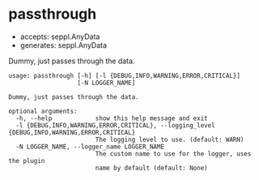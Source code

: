 # passthrough

* accepts: seppl.AnyData
* generates: seppl.AnyData

Dummy, just passes through the data.

```
usage: passthrough [-h] [-l {DEBUG,INFO,WARNING,ERROR,CRITICAL}]
                   [-N LOGGER_NAME]

Dummy, just passes through the data.

optional arguments:
  -h, --help            show this help message and exit
  -l {DEBUG,INFO,WARNING,ERROR,CRITICAL}, --logging_level {DEBUG,INFO,WARNING,ERROR,CRITICAL}
                        The logging level to use. (default: WARN)
  -N LOGGER_NAME, --logger_name LOGGER_NAME
                        The custom name to use for the logger, uses the plugin
                        name by default (default: None)
```
